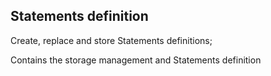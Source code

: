 ## Statements definition

Create, replace and store Statements definitions;

Contains the storage management and Statements definition
